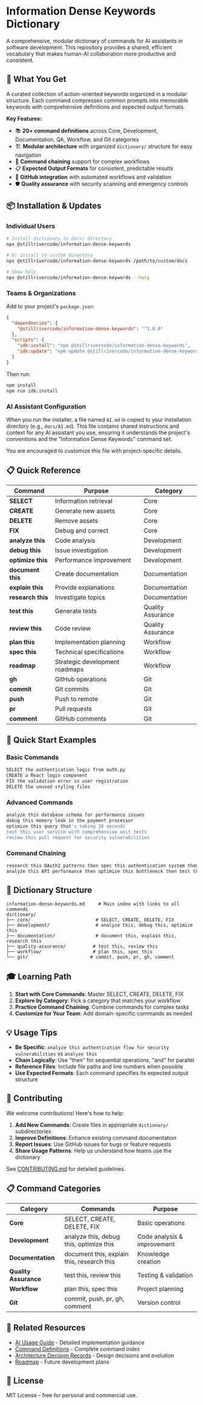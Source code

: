 # Information Dense Keywords Dictionary

A comprehensive, modular dictionary of commands for AI assistants in software development. This repository provides a shared, efficient vocabulary that makes human-AI collaboration more productive and consistent.

## 🎯 What You Get

A curated collection of action-oriented keywords organized in a modular structure. Each command compresses common prompts into memorable keywords with comprehensive definitions and expected output formats.

**Key Features:**

- 📚 **20+ command definitions** across Core, Development, Documentation, QA, Workflow, and Git categories
- 🏗️ **Modular architecture** with organized `dictionary/` structure for easy navigation
- 🔗 **Command chaining** support for complex workflows
- 📋 **Expected Output Formats** for consistent, predictable results
- 🔧 **GitHub integration** with automated workflows and validation
- 🛡️ **Quality assurance** with security scanning and emergency controls

## 📦 Installation & Updates

### Individual Users

```bash
# Install dictionary to docs/ directory
npx @stillrivercode/information-dense-keywords

# Or install to custom directory
npx @stillrivercode/information-dense-keywords /path/to/custom/docs

# Show help
npx @stillrivercode/information-dense-keywords --help
```

### Teams & Organizations

Add to your project's `package.json`:

```json
{
  "dependencies": {
    "@stillrivercode/information-dense-keywords": "^1.0.0"
  },
  "scripts": {
    "idk:install": "npx @stillrivercode/information-dense-keywords",
    "idk:update": "npm update @stillrivercode/information-dense-keywords"
  }
}
```

Then run:

```bash
npm install
npm run idk:install
```

### AI Assistant Configuration

When you run the installer, a file named `AI.md` is copied to your installation directory (e.g., `docs/AI.md`). This file contains shared instructions and context for any AI assistant you use, ensuring it understands the project's conventions and the "Information Dense Keywords" command set.

You are encouraged to customize this file with project-specific details.

## 📋 Quick Reference

| Command          | Purpose                           | Category           |
|------------------|-----------------------------------|--------------------|
| **SELECT**       | Information retrieval             | Core               |
| **CREATE**       | Generate new assets               | Core               |
| **DELETE**       | Remove assets                     | Core               |
| **FIX**          | Debug and correct                 | Core               |
| **analyze this** | Code analysis                     | Development        |
| **debug this**   | Issue investigation               | Development        |
| **optimize this**| Performance improvement           | Development        |
| **document this**| Create documentation              | Documentation      |
| **explain this** | Provide explanations              | Documentation      |
| **research this**| Investigate topics                | Documentation      |
| **test this**    | Generate tests                    | Quality Assurance  |
| **review this**  | Code review                       | Quality Assurance  |
| **plan this**    | Implementation planning           | Workflow           |
| **spec this**    | Technical specifications          | Workflow           |
| **roadmap**      | Strategic development roadmaps    | Workflow           |
| **gh**           | GitHub operations                 | Git                |
| **commit**       | Git commits                       | Git                |
| **push**         | Push to remote                    | Git                |
| **pr**           | Pull requests                     | Git                |
| **comment**      | GitHub comments                   | Git                |

## 🚀 Quick Start Examples

### Basic Commands

```bash
SELECT the authentication logic from auth.py
CREATE a React login component
FIX the validation error in user registration
DELETE the unused styling files
```

### Advanced Commands

```bash
analyze this database schema for performance issues
debug this memory leak in the payment processor
optimize this query that's taking 10 seconds
test this user service with comprehensive unit tests
review this pull request for security vulnerabilities
```

### Command Chaining

```bash
research this OAuth2 patterns then spec this authentication system then plan this implementation
analyze this API performance then optimize this bottleneck then test this solution
```

## 📁 Dictionary Structure

```text
information-dense-keywords.md     # Main index with links to all commands
dictionary/
├── core/                        # SELECT, CREATE, DELETE, FIX
├── development/                 # analyze this, debug this, optimize this
├── documentation/               # document this, explain this, research this
├── quality-assurance/          # test this, review this
├── workflow/                   # plan this, spec this
└── git/                       # commit, push, pr, gh, comment
```

## 🎓 Learning Path

1. **Start with Core Commands**: Master SELECT, CREATE, DELETE, FIX
2. **Explore by Category**: Pick a category that matches your workflow
3. **Practice Command Chaining**: Combine commands for complex tasks
4. **Customize for Your Team**: Add domain-specific commands as needed

## 💡 Usage Tips

- **Be Specific**: `analyze this authentication flow for security vulnerabilities` vs `analyze this`
- **Chain Logically**: Use "then" for sequential operations, "and" for parallel
- **Reference Files**: Include file paths and line numbers when possible
- **Use Expected Formats**: Each command specifies its expected output structure

## 🤝 Contributing

We welcome contributions! Here's how to help:

1. **Add New Commands**: Create files in appropriate `dictionary/` subdirectories
2. **Improve Definitions**: Enhance existing command documentation
3. **Report Issues**: Use GitHub issues for bugs or feature requests
4. **Share Usage Patterns**: Help us understand how teams use the dictionary

See [CONTRIBUTING.md](CONTRIBUTING.md) for detailed guidelines.

## 📋 Command Categories

| Category              | Commands                                    | Purpose                      |
|-----------------------|---------------------------------------------|------------------------------|
| **Core**              | SELECT, CREATE, DELETE, FIX                 | Basic operations             |
| **Development**       | analyze this, debug this, optimize this     | Code analysis & improvement  |
| **Documentation**     | document this, explain this, research this  | Knowledge creation           |
| **Quality Assurance** | test this, review this                      | Testing & validation         |
| **Workflow**          | plan this, spec this                        | Project planning             |
| **Git**               | commit, push, pr, gh, comment               | Version control              |

## 🔗 Related Resources

- [AI Usage Guide](examples/ai-usage-guide.md) - Detailed implementation guidance
- [Command Definitions](information-dense-keywords.md) - Complete command index
- [Architecture Decision Records](adrs/) - Design decisions and evolution
- [Roadmap](docs/roadmaps/ROADMAP.md) - Future development plans

## 📄 License

MIT License - free for personal and commercial use.
